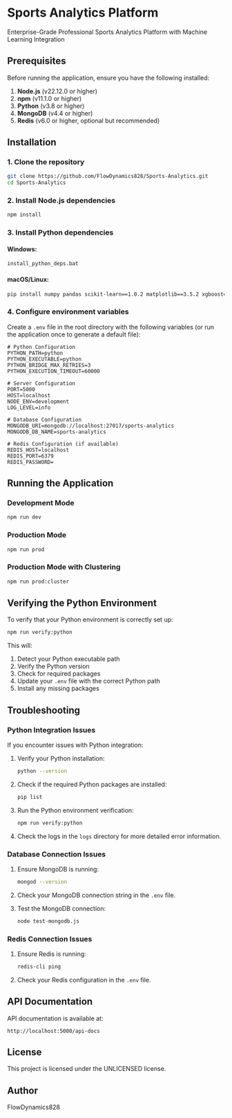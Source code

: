 # Sports Analytics Platform

Enterprise-Grade Professional Sports Analytics Platform with Machine Learning Integration

## Prerequisites

Before running the application, ensure you have the following installed:

1. **Node.js** (v22.12.0 or higher)
2. **npm** (v11.1.0 or higher)
3. **Python** (v3.8 or higher)
4. **MongoDB** (v4.4 or higher)
5. **Redis** (v6.0 or higher, optional but recommended)

## Installation

### 1. Clone the repository

```bash
git clone https://github.com/FlowDynamics828/Sports-Analytics.git
cd Sports-Analytics
```

### 2. Install Node.js dependencies

```bash
npm install
```

### 3. Install Python dependencies

#### Windows:
```bash
install_python_deps.bat
```

#### macOS/Linux:
```bash
pip install numpy pandas scikit-learn==1.0.2 matplotlib==3.5.2 xgboost==1.6.1 lightgbm==3.3.2 hyperopt==0.2.7 pymongo==4.1.1 python-dotenv==0.20.0 redis==4.3.4 prometheus-client==0.14.1 psutil==5.9.1 cachetools
```

### 4. Configure environment variables

Create a `.env` file in the root directory with the following variables (or run the application once to generate a default file):

```
# Python Configuration
PYTHON_PATH=python
PYTHON_EXECUTABLE=python
PYTHON_BRIDGE_MAX_RETRIES=3
PYTHON_EXECUTION_TIMEOUT=60000

# Server Configuration
PORT=5000
HOST=localhost
NODE_ENV=development
LOG_LEVEL=info

# Database Configuration
MONGODB_URI=mongodb://localhost:27017/sports-analytics
MONGODB_DB_NAME=sports-analytics

# Redis Configuration (if available)
REDIS_HOST=localhost
REDIS_PORT=6379
REDIS_PASSWORD=
```

## Running the Application

### Development Mode

```bash
npm run dev
```

### Production Mode

```bash
npm run prod
```

### Production Mode with Clustering

```bash
npm run prod:cluster
```

## Verifying the Python Environment

To verify that your Python environment is correctly set up:

```bash
npm run verify:python
```

This will:
1. Detect your Python executable path
2. Verify the Python version
3. Check for required packages
4. Update your `.env` file with the correct Python path
5. Install any missing packages

## Troubleshooting

### Python Integration Issues

If you encounter issues with Python integration:

1. Verify your Python installation:
   ```bash
   python --version
   ```

2. Check if the required Python packages are installed:
   ```bash
   pip list
   ```

3. Run the Python environment verification:
   ```bash
   npm run verify:python
   ```

4. Check the logs in the `logs` directory for more detailed error information.

### Database Connection Issues

1. Ensure MongoDB is running:
   ```bash
   mongod --version
   ```

2. Check your MongoDB connection string in the `.env` file.

3. Test the MongoDB connection:
   ```bash
   node test-mongodb.js
   ```

### Redis Connection Issues

1. Ensure Redis is running:
   ```bash
   redis-cli ping
   ```

2. Check your Redis configuration in the `.env` file.

## API Documentation

API documentation is available at:
```
http://localhost:5000/api-docs
```

## License

This project is licensed under the UNLICENSED license.

## Author

FlowDynamics828